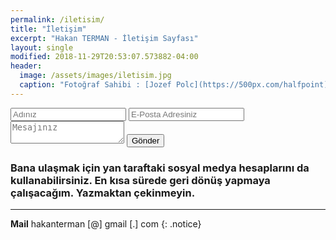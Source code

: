 ```yaml
---
permalink: /iletisim/
title: "İletişim"
excerpt: "Hakan TERMAN - İletişim Sayfası"
layout: single
modified: 2018-11-29T20:53:07.573882-04:00
header:
  image: /assets/images/iletisim.jpg
  caption: "Fotoğraf Sahibi : [Jozef Polc](https://500px.com/halfpoint)"
---
```


<form action="https://formspree.io/hakanterman@gmail.com" method="POST">
  <input type="text" name="Isim" placeholder="Adınız" id="goog-wm-qt">
  <input type="email" name="Eposta" placeholder="E-Posta Adresiniz" id="goog-wm-qt">
  <textarea name="Mesaj" placeholder="Mesajınız" id="goog-wm-qt"></textarea>
  <input type="submit" value="Gönder" id="goog-wm-sb">
</form>


### Bana ulaşmak için yan taraftaki sosyal medya hesaplarını da kullanabilirsiniz. En kısa sürede geri dönüş yapmaya çalışacağım. Yazmaktan çekinmeyin.

---
**Mail** hakanterman [@] gmail [.] com
{: .notice}
